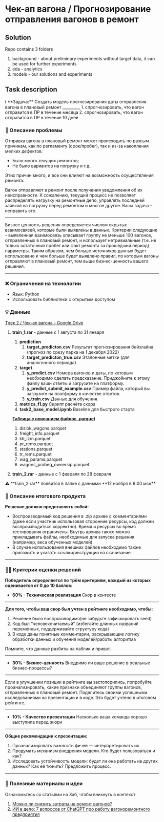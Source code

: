# Чек-ап вагона / Прогнозирование отправления вагонов в ремонт

## Solution
Repo contains 3 folders
1. background - about preliminary experiments without target data, it can be used for further experiments
2. eda - analytics
3. models - our solutions and experiments

## Task description
<aside>
ℹ️ **Задача:**
Создать модель прогнозирования даты отправления вагона в плановый ремонт
_________
1. спрогнозировать, что вагон отправится в ПР в течение месяца
2. спрогнозировать, что вагон отправится в ПР в течение 10 дней

</aside>

### 🤔 Описание проблемы

Отправка вагона в плановый ремонт может происходить по разным причинам, как по регламенту (срок/пробег), так и из-за накопления мелких дефектов:

- Было много текущих ремонтов;
- Не было вариантов на погрузку и т.д.

Этих причин много, и все они влияют на возможность осуществления ремонта.

Вагон отправляют в ремонт после получения уведомления об их неисправности. К сожалению, текущий процесс не позволяет распределять нагрузку на ремонтные депо, управлять последней заявкой на погрузку перед ремонтом и многое другое. Ваша задача – исправить это.

---

Бизнес ценность решения определяется числом скрытых взаимосвязей, которые были выявлены в данных. Критерии следующие - выявленная взаимосвязь описывает группу не меньше 100 вагонов, отправленных в плановый ремонт, и использует нетривиальные (т.е. не только остаточный пробег или факт ремонта за прошедший период) параметры. Таким образом, чем больше источников данных будет использовано и чем больше будет выявлено правил, по которым вагоны отправляют в плановый ремонт, тем выше бизнес-ценность вашего решения.

---

### ❌ Ограничения на технологии

- Язык: Python
- Использовать библиотеки с открытым доступом

### 💡 Данные

[Трек 2 / Чек-ап вагона - Google Drive](https://drive.google.com/drive/folders/1Qh5ZMSDOJ0d0XuInbW4DyiuhaZ1mfmOv?usp=drive_link)

1. **train_1.rar** - данные с 1 августа по 31 января
    1. **prediction**
        1. **target_predicton.csv**
        Результат прогнозирования бейзлайна (прогноз по срезу парка на 1 декабря 2022)
        2. **target_predicton_true.csv**
        Эталонные метки (для аналогичного периода)
    2. **target**
        1. **y_predict.csv**
        Номера вагонов и даты, по которым необходимо сделать предсказание. Приджойните к этому файлу ваши ответы и загрузите на платформу.
        2. **y_predict_submit_example.csv**
        Пример файла, который вы загрузите на платформу в качестве ответов.
        3. **y_train.csv**
        Данные для обучения.
    3. **metrics_f1.py**
    Скрипт расчёта скора
    4. **task2_base_model.ipynb**
    Baseline для быстрого старта
    
    [**Таблица с описанием файлов .parquet**](https://docs.google.com/spreadsheets/d/1SL2LZFZMnTY5q7iPi9GSG8Da2sWqPNR8/edit?usp=sharing&ouid=104910638716404157107&rtpof=true&sd=true)
    
    1. dislok_wagons.parquet
    2. freight_info.parquet
    3. kti_izm.parquet
    4. pr_rems.parquet
    5. stations.parquet
    6. tr_rems.parquet
    7. wag_params.parquet
    8. wagons_probeg_ownersip.parquet

1. **train_2.rar** - данные с 1 февраля по 28 февраля

<aside>
⚠️ **train_2.rar**
появится в папке с данными **12 ноября в 8:00 мск**

</aside>

### 💎 Описание итогового продукта

**Решение должно представлять собой:**

- Воспроизводимый код решения в .zip архиве с комментариями (даже если участник использовал сторонние ресурсы, код должен воспроизводиться корректно). Время и ресурсы во время тестирования ограничены. Внутрь архива также можно прикладывать файлы, необходимые для запуска решения (например, веса обученных моделей).
- В случае использования внешних файлов необходимо также приложить и указать ссылки/инструкции на скачивание.

---

### 🧑‍⚖️ **Критерии оценки решений**

**Победитель определяется по трём критериям, каждый из которых оценивается от 0 до 10 баллов:**

- **60% - Техническая реализация**
Скор в контесте

---

**Для того, чтобы ваш скор был учтен в рейтинге необходимо, чтобы:**
1. Решение было воспроизводимо(не забудьте зафискировать seed)
2. Код был “человекочитаемый” (избегайте длинных названий переменных, поддерживайте структуру кода)
3. В коде даны понятные комментарии, раскрывающие логику обработки данных и обучения моделей/работы алгоритма

Помните, что данные разбиты на паблик и приват.

---

- **30% - Бизнес-ценность**
Внедримо ли ваше решение в реальные бизнес-процессы?

---

Если в улучшении позиции в рейтинге вы застопорились, попробуйте проанализировать, какие признаки объединяют группы вагонов, отправленных в плановый ремонт. Поделитесь своими успешными исследованиями на презентации и в коде. Это будет учтено в итоговом рейтинге.

---

- **10% - Качество презентации**
Насколько ваша команда хорошо выступила перед жюри

---

**Общие рекомендации к презентации:**

1. Проанализировать важность фичей — интерпретировать их
2. Продумать механизм внедрения модели. Кто будет пользоваться и как?
3. Исследовать устойчивость модели: будет ли она работать на других данных? Как её тюнить? Предложить процесс.

---

### 📙 **Полезные материалы и идеи**

Ознакомьтесь со статьями на Хаб, чтобы вникнуть в контекст:
1. [Можно ли снизить затраты на ремонт вагонов?](https://habr.com/ru/companies/pgk/articles/695834/)
2. [ИИ в депо: 7 вопросов от ChatGPT про работу вагоноремонтного предприятия](https://habr.com/ru/companies/pgk/articles/738792/)
